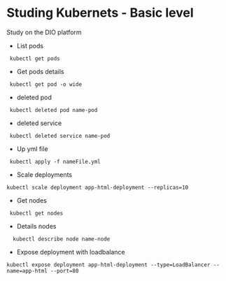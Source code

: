# Studing Kubernets - Basic level

Study on the DIO platform 

- List pods
```
 kubectl get pods
```

- Get pods details
```
 kubectl get pod -o wide
```

- deleted pod
```
 kubectl deleted pod name-pod
```

- deleted service
```
 kubectl deleted service name-pod
```

- Up yml file
```
 kubectl apply -f nameFile.yml
```

- Scale deployments
```
kubectl scale deployment app-html-deployment --replicas=10
```

- Get nodes
```
 kubectl get nodes
```

- Details nodes
```
  kubectl describe node name-node
```

- Expose deployment with loadbalance
```
kubectl expose deployment app-html-deployment --type=LoadBalancer --name=app-html --port=80
```